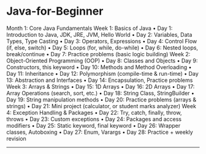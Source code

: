 # Java-for-Beginner
Month 1: Core Java Fundamentals
Week 1: Basics of Java
•	Day 1: Introduction to Java, JDK, JRE, JVM, Hello World
•	Day 2: Variables, Data Types, Type Casting
•	Day 3: Operators, Expressions
•	Day 4: Control Flow (if, else, switch)
•	Day 5: Loops (for, while, do-while)
•	Day 6: Nested loops, break/continue
•	Day 7: Practice problems (basic logic building)
Week 2: Object-Oriented Programming (OOP)
•	Day 8: Classes and Objects
•	Day 9: Constructors, this keyword
•	Day 10: Methods and Method Overloading
•	Day 11: Inheritance
•	Day 12: Polymorphism (compile-time & run-time)
•	Day 13: Abstraction and Interfaces
•	Day 14: Encapsulation, Practice problems
Week 3: Arrays & Strings
•	Day 15: 1D Arrays
•	Day 16: 2D Arrays
•	Day 17: Array Operations (search, sort, etc.)
•	Day 18: String Class, StringBuilder
•	Day 19: String manipulation methods
•	Day 20: Practice problems (arrays & strings)
•	Day 21: Mini project (calculator, or student marks analyzer)
Week 4: Exception Handling & Packages
•	Day 22: Try, catch, finally, throw, throws
•	Day 23: Custom exceptions
•	Day 24: Packages and access modifiers
•	Day 25: Static keyword, final keyword
•	Day 26: Wrapper classes, Autoboxing
•	Day 27: Enum, Varargs
•	Day 28: Practice + weekly revision
________________________________________
